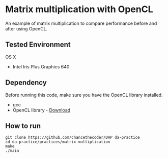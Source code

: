 # Matrix multiplication with OpenCL

An example of matrix multiplication to compare performance before and after using OpenCL.  

## Tested Environment

OS X
* Intel Iris Plus Graphics 640  

## Dependency

Before running this code, make sure you have the OpenCL library installed.  

* gcc
* OpenCL library - [Download](https://software.intel.com/en-us/articles/opencl-drivers)

## How to run

```
git clone https://github.com/chancethecoder/DAP da-practice
cd da-practice/practices/matrix-multiplication
make
./main
```

